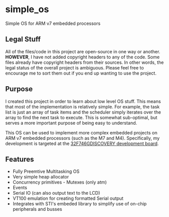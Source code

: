 # simple_os
Simple OS for ARM v7 embedded processors

## Legal Stuff
All of the files/code in this project are open-source in one way or another.
__HOWEVER__, I have not added copyright headers to any of the code. Some files
already have copyright headers from their sources. In other words, the legal
status of the overall project is ambiguous. Please feel free to encourage me
to sort them out if you end up wanting to use the project.

## Purpose
I created this project in order to learn about low level OS stuff. This means
that most of the implementation is relatively simple. For example, the task list
is just an array of task items and the scheduler simply iterates over the array
to find the next task to execute. This is somewhat sub-optimal, but serves a 
more important purpose of being easy to understand.

This OS can be used to implement more complex embedded projects on ARM v7 
embedded processors (such as the M7 and M4). Specifically, my development is 
targeted at the [32F746GDISCOVERY development board](http://www.st.com/en/evaluation-tools/32f746gdiscovery.html).

## Features
* Fully Preemtive Multitasking OS
* Very simple heap allocator
* Concurrency primitives - Mutexes (only atm)
* Events
* Serial IO (can also output text to the LCD)
* VT100 emulation for creating formatted Serial output
* Integrates with STI's embeded library to simplify use of on-chip peripherals and busses


